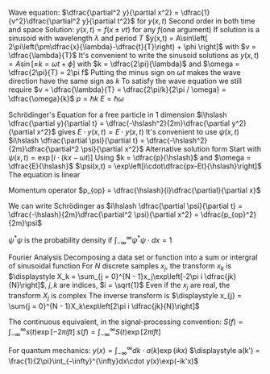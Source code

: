 Wave equation: $\dfrac{\partial^2 y}{\partial x^2} = \dfrac{1}{v^2}\dfrac{\partial^2 y}{\partial t^2}$ for $y(x,t)$
	Second order in both time and space
	Solution: $y(x,t) = f(x \pm vt)$ for any $f(\text{one argument})$
		If solution is a sinusoid with wavelength $\lambda$ and period $T$
			$y(x,t) = A\sin\left[  2\pi\left(\pm\dfrac{x}{\lambda}-\dfrac{t}{T}\right) + \phi \right]$ with $v = \dfrac{\lambda}{T}$
		It's convenient to write the sinusoid solutions as
			$y(x,t) = A\sin[\pm k = \omega t + \phi]$ with $k = \dfrac{2\pi}{\lambda}$ and $\omega = \dfrac{2\pi}{T} = 2\pi f$
				Putting the minus sign on $\omega t$ makes the wave direction have the same sign as $k$
				To satisfy the wave equation we still require $v = \dfrac{\lambda}{T} = \dfrac{2\pi/k}{2\pi / \omega} = \dfrac{\omega}{k}$
$p = \hslash k$
$E = \hslash\omega$

Schrödinger's Equation for a free particle in 1 dimension
	$i\hslash \dfrac{\partial y}{\partial t} = \dfrac{-\hslash^2}{2m}\dfrac{\partial y^2}{\partial x^2}$ gives $E \cdot y(x,t) = E \cdot y(x,t)$
	It's convenient to use $\psi(x,t)$
		$i\hslash \dfrac{\partial \psi}{\partial t} = \dfrac{-\hslash^2}{2m}\dfrac{\partial^2 \psi}{\partial x^2}$
	Alternative solution form
		Start with $\psi(x,t) = \exp[i\cdot(kx - \omega t)]$
		Using $k = \dfrac{p}{\hslash}$ and $\omega = \dfrac{E}{\hslash}$
			$\psi(x,t) = \exp\left[i\cdot\dfrac{px-Et}{\hslash}\right]$
	The equation is linear

Momentum operator
	$p_{op} = \dfrac{\hslash}{i}\dfrac{\partial}{\partial x}$

We can write Schrödinger as $i\hslash \dfrac{\partial \psi}{\partial t} = \dfrac{-\hslash}{2m}\dfrac{\partial^2 \psi}{\partial x^2} = \dfrac{p_{op}^2}{2m}\psi$

$\psi^*\psi$ is the probability density if $\displaystyle \int_{-\infty}^{\infty}\psi^*\psi\cdot dx = 1$

Fourier Analysis
	Decomposing a data set or function into a sum or intergral of sinusoidal function
	For $N$ discrete samples $x_j$, the transform $x_k$ is
		$\displaystyle X_k = \sum_{j = 0}^{N - 1}x_j\exp\left[-2\pi i \dfrac{jk}{N}\right]$, $j,k$ are indices, $i = \sqrt{1}$
		Even if the $x_j$ are real, the transform $X_j$ is complex
	The inverse transform is
		$\displaystyle x_{j} = \sum{j = 0}^{N - 1}X_k\exp\left[2\pi i \dfrac{jk}{N}\right]$


The continuous equivalent, in the signal-processing convention:
	$\displaystyle S(f) = \int_{-\infty}^{\infty}s(t)\exp[-2\pi i ft]$
	$\displaystyle s(f) = \int_{-\infty}^{\infty}S(t)\exp[2\pi i ft]$

For quantum mechanics:
	$\displaystyle y(x) = \int_{-\infty}^{\infty}dk\cdot a(k) \exp(ikx)$
	$\displaystyle a(k') = \frac{1}{2\pi}\int_{-\infty}^{\infty}dx\cdot y(x)\exp(-ik'x)$
	
	